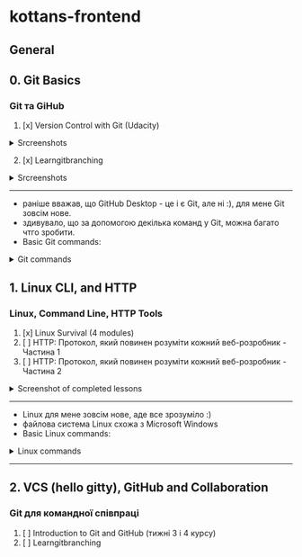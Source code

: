 # kottans-frontend
## General
## 0. Git Basics
### Git та GiHub
1. [x] Version Control with Git (Udacity)
<details>
  <summary>Srcreenshots</summary>
  <img src = "./images/Udacity%20Git%20Course%201.jpg">
  <img src = "./images/Udacity%20Git%20Course.jpg">
</details>

2. [x] Learngitbranching
<details>
  <summary>Srcreenshots</summary>
  <img src = "./images/learngitbranching%201.jpg">
  <img src = "./images/learngitbranching%202.jpg">
</details>

---
* раніше вважав, що GitHub Desktop - це і є Git, але ні :), для мене Git зовсім нове.
* здивувало, що за допомогою декілька команд у Git, можна багато чтго зробити.
* Basic Git commands:
<details>
  <summary>Git commands</summary>
  
   - git init - _створити новий репозиторій_
   - git clone <path-to-repository-to-clone> - _клонувати репозиторій_
   - git status - _визначити статус репозиторію_
   - git log - _відобразити коміти сховища_
   - git log --one line - _однією лінією_
   - git log --stat - _перегляд змінених файлів_
   - git log -p - _перегляд змін у файлі_
   - git log -p - --stat _скільки файлів було змінено і кількість змінених рядків_
   - git log -p -w - _ігнорувати пробіли_ 
   - git add <file1> <file2> ... <fileN> - _переміщення файлів із робочого каталогу до проміжного індексу_
   - gid add . - _додати все_
   - git show -  _показати комміт_
   - git commit -m "My commit" - _додати комміт до репо_
   - git fetch - _витягує дані з віддаленого репозиторію_
   - git pull - _витягує дані з віддаленого репозиторію та робить мердж (merge)_
   - git push - _використовується для надсилання локальних змін на вказаний віддалений репозиторій_
   - git rebase - _бере кілька комітів, "копіює" їх, й кладе їх в інше місце_
   - git cherry-pick <Коміт1> <Коміт2> <...> - _копіює серію комітів до поточного розташування (HEAD)_
   - git diff - _перегляд внесених але ще не зафіксованих змін_
   - git tag -a <tagName> -m "my version 1.4" - _додати таг до комміту_
   - git tag -d <tagName> - _видалити таг_
   - git branch - _список гілок у сховищі_
   - git branch <branchName> <SHA> - _створити гілку_
   - git branch -d <branchName> - _видалити гілку_
   - git checkout <branchName> - _перейти на гілку_
   - git log --oneline --decorate - _відображення гілок_
   - git checkout -b footer master - _створити нову гілку та переключитися на неї_
   - git log --oneline --decorate --graph --all - _переглянути всі гілки одразу_
   - git reset --hard HEAD^ - _скасувати злиття_
   - git merge <name-of-branch-to-merge-in> - _злиття гілок_
   - git commit --amend - _зміна останнього комітту_
   - git revert <SHA-of-commit-to-revert> - _повернення комміту_
   - git reflog - _отримати доступ до стертого вмісту_
   - git reset <reference-to-commit> - _скидання (стертя) комміту_
   - git reset --mixed - _візьме зміни, внесені в комміт і перемістить їх до робочого каталогу_
   - git reset --soft - _візьме зміни, внесені в комміт і перемістить їх до індекcу проміжку_
   - git reset --hard - _візьме зміни, внесені в комміт і зітре їх_
  .gitignore
  fileName
  </details>
  
## 1. Linux CLI, and HTTP
 ### Linux, Command Line, HTTP Tools
  1. [x] Linux Survival (4 modules)
  2. [ ] HTTP: Протокол, який повинен розуміти кожний веб-розробник - Частина 1
  3. [ ] HTTP: Протокол, який повинен розуміти кожний веб-розробник - Частина 2
  
  <details>
  <summary>Screenshot of completed lessons</summary>
  <img src = "./task_linux_cli/Linux Quiz 1.jpg">
  <img src = "./task_linux_cli/Linux Quiz 2.jpg">
  <img src = "./task_linux_cli/Linux Quiz 3.jpg">
  <img src = "./task_linux_cli/Linux Quiz 4.jpg">
  </details>
  
  ---
  * Linux для мене зовсім нове, аде все зрозуміло :)
  * файлова система Linux схожа з Microsoft Windows
  * Basic Linux commands:
  <details>
    <summary>Linux commands</summary>
    
   - ls - _використовується для перерахування вмісту каталогу_
   - ls -l - _використовується для перерахування довгого списку_
   - more - _відображення вмісту файлу_
   - mkdir -> name of directory (make directory) - _создание каталога_
   - mv file _name_ -> _name_ directory (move) - _переміщення файлів_
   - mv file _name_ -> _name_ of new file - _ця команда також є перейменуванням файлів_
   - cd -> _name_ directory - _зміна каталогу_
   - pwd (print working directory) - _місцезнаходження у структурі каталогу_
   - cp (copy) - _копіювання_
   - rm - _видалення файлу_
   - rmdir (remove directory) - _видалення каталогу_
   - rm -r - _видалення дерева каталогів_
   - chmod (change mode) - _використовується для зміни дозволів безпеки для файлів_
   - ~ - _домашній каталог_
   - man (manual) - _визначити ідентифікатор користувача_
   - find - _використовується для пошуку файлів_
   - cat - _об'єднання файлів_
   - df (disk free) - _скільки дискового простору залишилося у вашій системі_
   - ps (process status) - _використовується для перевірки запущених програм/процесів_
   - ps aux - _детальний список усіх процесів_
   - grep - _використовувати, щоб знайти шаблони в даних_
   - ps aux | grep ... - 
   - kill PID (PID - ID процесу) - _припинення процесу_
   - kill -9 PID - _щоб наказати процесу негайно припинити роботу_
   </details>
  
  ---
  ## 2. VCS (hello gitty), GitHub and Collaboration
  ### Git для командної співпраці
  1. [ ] Introduction to Git and GitHub (тижні 3 і 4 курсу)
  2. [ ] Learngitbranching
  
